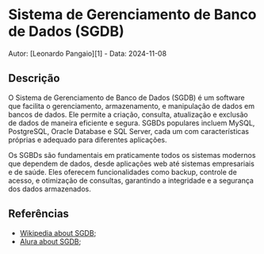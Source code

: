 # Sistema de Gerenciamento de Banco de Dados (SGDB)

Autor: [Leonardo Pangaio][1] - Data: 2024-11-08

## Descrição

O Sistema de Gerenciamento de Banco de Dados (SGDB) é um software que facilita o gerenciamento, armazenamento, e manipulação de dados em bancos de dados. Ele permite a criação, consulta, atualização e exclusão de dados de maneira eficiente e segura. SGBDs populares incluem MySQL, PostgreSQL, Oracle Database e SQL Server, cada um com características próprias e adequado para diferentes aplicações.

Os SGBDs são fundamentais em praticamente todos os sistemas modernos que dependem de dados, desde aplicações web até sistemas empresariais e de saúde. Eles oferecem funcionalidades como backup, controle de acesso, e otimização de consultas, garantindo a integridade e a segurança dos dados armazenados.

## Referências

- [Wikipedia about SGDB](https://pt.wikipedia.org/wiki/Sistema_de_gerenciamento_de_banco_de_dados);
- [Alura about SGDB](https://www.alura.com.br/artigos/sgbds-relacionais?utm_term=&utm_campaign=%5BSearch%5D+%5BPerformance%5D+-+Dynamic+Search+Ads+-+Artigos+e+Conte%C3%BAdos&utm_source=adwords&utm_medium=ppc&hsa_acc=7964138385&hsa_cam=11384329873&hsa_grp=164212380672&hsa_ad=703829166693&hsa_src=g&hsa_tgt=dsa-425656816943&hsa_kw=&hsa_mt=&hsa_net=adwords&hsa_ver=3&gad_source=1&gclid=Cj0KCQiAire5BhCNARIsAM53K1hQc_xLuiB4fiLBFhl993s324PiO_jXpvqrOzOH7b6jXxltWiUsRw4aAug-EALw_wcB);
